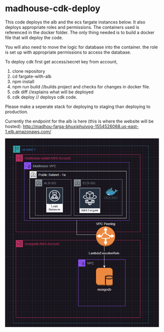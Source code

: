 # madhouse-cdk-deploy



This code deploys the alb and the ecs fargate instances below. It also deploys appropriate roles and permissions. The containers used is referenced in the docker folder. The only thing needed is to build a docker file that will deploy the code.

You will also need to move the logic for database into the container. the role is set up with appropriate permissions to access the database.


To deploy cdk first get access/secret key from account,

1. clone repository
2. cd fargate-with-alb
3. npm install
4. npm run build //builds project and checks for changes in docker file.
5. cdk diff //explains what will be deployed 
6. cdk deploy // deploys cdk code.

Please make a seperate stack for deploying to staging than deploying to production. 

Currently the endpoint for the alb is here (this is where the website will be hosted): http://madhou-farga-bhuxiphuivog-1554526068.us-east-1.elb.amazonaws.com/


![alt text](image.png)
